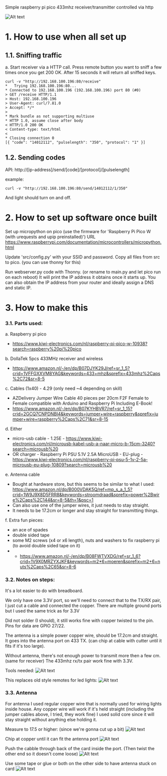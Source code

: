 Simple raspberry pi pico 433mhz receiver/transmitter controlled via http

![Alt text](/pictures/endproduct.jpg "")


# 1. How to use when all set up

## 1.1. Sniffing traffic

a. Start receiver via a HTTP call. Press remote button you want to sniff a few times once you get 200 OK.
   After 15 seconds it will return all sniffed keys.

```
curl -v "http://192.168.100.196:80/receive"
*   Trying 192.168.100.196:80...
* Connected to 192.168.100.196 (192.168.100.196) port 80 (#0)
> GET /receive HTTP/1.1
> Host: 192.168.100.196
> User-Agent: curl/7.81.0
> Accept: */*
> 
* Mark bundle as not supporting multiuse
* HTTP 1.0, assume close after body
< HTTP/1.0 200 OK
< Content-type: text/html
< 
* Closing connection 0
[{ "code": "14012112", "pulselength": "350", "protocol": "1" }]
```

## 1.2. Sending codes

API: http://[ip-address]/send/[code]/[protocol]/[pulselength]

example:
```
curl -v "http://192.168.100.196:80/send/14012112/1/350"
```

And light should turn on and off.


# 2. How to set up software once built

Set up micropython on pico (use the firmware for 'Raspberry Pi Pico W (with urequests and upip preinstalled)')
URL https://www.raspberrypi.com/documentation/microcontrollers/micropython.html

Update 'src/config.py' with your SSID and password.
Copy all files from src to pico. (you can use thonny for this)

Run webserver.py code with Thonny. (or rename to main.py and let pico run on each reboot)
It will print the IP address it obtains once it starts up. You can also obtain the IP address from your router and ideally assign a DNS and static IP.


# 3. How to make this

### 3.1. Parts used:

a. Raspberry pi pico
- https://www.kiwi-electronics.com/nl/raspberry-pi-pico-w-10938?search=raspberry%20pi%20pico

b. DollaTek 5pcs 433MHz receiver and wireless
- https://www.amazon.nl/-/en/dp/B07DJYK29J/ref=sr_1_5?crid=1VFFGXXVM8YAG&keywords=433+mhz&sprefix=433mhz%2Caps%2C72&sr=8-5


c. Cables (1x40) - 4.29 (only need ~4 depending on skill)
- AZDelivery Jumper Wire Cable 40 pieces per 20cm F2F Female to Female compatible with Arduino and Raspberry Pi Including E-Book!
- https://www.amazon.nl/-/en/dp/B07KYHBVR7/ref=sr_1_15?crid=2GCQ7CNPDNBI4&keywords=jumper+wire+raspberry&sprefix=jumper+wire+raspberry%2Caps%2C71&sr=8-15

d. Either
- micro-usb cable - 1.25E - https://www.kiwi-electronics.com/nl/microusb-kabel-usb-a-naar-micro-b-15cm-3240?search=microusb%20
- OR charger - Raspberry Pi PSU 5.1V 2.5A MicroUSB - EU-plug - https://www.kiwi-electronics.com/nl/raspberry-pi-psu-5-1v-2-5a-microusb-eu-plug-10809?search=microusb%20

e. Antenna cable
- Bought at hardware store, but this seems to be similar to what I used: https://www.amazon.nl/dp/B000VDAK5Q/ref=mp_s_a_1_5?crid=1W9J9X8D5FRR8&keywords=stroomdraad&sprefix=power%2Bwire%2Caps%2C144&sr=8-5&th=1&psc=1
- Can also use one of the jumper wires, it just needs to stay straight.
- It needs to be 17.2cm or longer and stay straight for transmitting things.

f. Extra fun pieces:
- an ace of spades
- double sided tape
- some M2 screws (x4 or x6 length), nuts and washers to fix raspberry pi (to avoid double sided tape on it)
- - https://www.amazon.nl/-/en/dp/B08FWTVXDG/ref=sr_1_6?crid=1V9X0MRZYXJKF&keywords=m2*6+moeren&sprefix=m2+6+nuts%2Caps%2C65&sr=8-6


### 3.2. Notes on steps:

It's a lot easier to do with breadboard.

We only have one 3.3V port, so we'll need to connect that to the TX/RX pair, I just cut a cable and connected the copper.
There are multiple ground ports but I used the same trick as for 3.3V

Did not solder (I should), it still works fine with copper twisted to the pin.
Pins for data are GPIO 27/22.

The antenna is a simple power copper wire, should be 17.2cm and straight. It goes into the antenna port on 433 TX. (can chip at cable with cutter until it fits if it's too large).

Without antenna, there's not enough power to transmit more then a few cm. (same for receiver)
The 433mhz rx/tx pair work fine with 3.3V.

Tools needed:
![Alt text](/pictures/whatsneeded.jpg "")

This replaces old style remotes for led lights:
![Alt text](/pictures/replacement.jpg "")

### 3.3. Antenna

For antenna I used regular copper wire that is normally used for wiring lights inside house.
Any copper wire will work if it's held straight (including the jumper cables above, I tried, they work fine)
I used solid core since it will stay straight without anything else holding it.

Measure to 17.5 or higher: (since we're gonna cut up a bit)
![Alt text](/pictures/antenna_1.jpg "")

Chip at copper until it can fit the antenna port
![Alt text](/pictures/antenna_2.jpg "")

Push the cabble through back of the card inside the port. (Then twist the other end so it doesn't come loose)
![Alt text](/pictures/antenna_3.jpg "")

Use some tape or glue or both on the other side to have antenna stuck on card
![Alt text](/pictures/antenna_4.jpg "")
